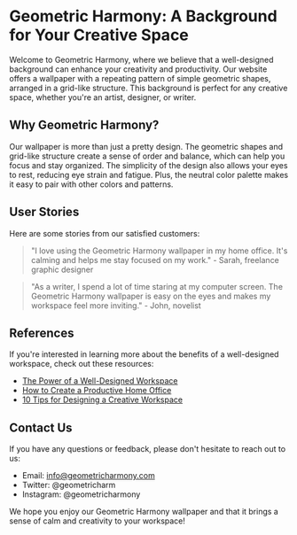 <!--font:Dancing Script-->

# Geometric Harmony: A Background for Your Creative Space

Welcome to Geometric Harmony, where we believe that a well-designed background can enhance your creativity and productivity. Our website offers a wallpaper with a repeating pattern of simple geometric shapes, arranged in a grid-like structure. This background is perfect for any creative space, whether you're an artist, designer, or writer.

## Why Geometric Harmony?

Our wallpaper is more than just a pretty design. The geometric shapes and grid-like structure create a sense of order and balance, which can help you focus and stay organized. The simplicity of the design also allows your eyes to rest, reducing eye strain and fatigue. Plus, the neutral color palette makes it easy to pair with other colors and patterns.

## User Stories

Here are some stories from our satisfied customers:

> "I love using the Geometric Harmony wallpaper in my home office. It's calming and helps me stay focused on my work." - Sarah, freelance graphic designer

> "As a writer, I spend a lot of time staring at my computer screen. The Geometric Harmony wallpaper is easy on the eyes and makes my workspace feel more inviting." - John, novelist

## References

If you're interested in learning more about the benefits of a well-designed workspace, check out these resources:

- [The Power of a Well-Designed Workspace](#)
- [How to Create a Productive Home Office](#)
- [10 Tips for Designing a Creative Workspace](#)

## Contact Us

If you have any questions or feedback, please don't hesitate to reach out to us:

- Email: info@geometricharmony.com
- Twitter: @geometricharm
- Instagram: @geometricharmony

We hope you enjoy our Geometric Harmony wallpaper and that it brings a sense of calm and creativity to your workspace!

<!--

Write me content for website with wallpaper which alt text is:

"A wallpaper with a repeating pattern of simple geometric shapes, arranged in a grid-like structure."

The name/title of the page should not be 1:1 copy of the alt text but rather a real content of the website which is using this wallpaper.

- Use markdown format 
- Start with heading
- Heading should be short and concise
- The content should look like a real website 
- The website should not be about the wallpaper, wallpaper is just a related background
- Heading should be contain work "wallpaper" or "background"
- Include real sections like references, contact, user stories, etc. use things relevant to the page purpose.
- Feel free to use structure like headings, bullets, numbering, blockquotes, paragraphs, horizontal lines, etc.
- You can use formatting like bold or _italic_
- You can include UTF-8 emojis
- Links should be only #hash anchors (and you can refer to the document itself)
- Do not include images


---


# Geometric Harmony: A Background for Your Creative Space

Welcome to Geometric Harmony, where we believe that a well-designed background can enhance your creativity and productivity. Our website offers a wallpaper with a repeating pattern of simple geometric shapes, arranged in a grid-like structure. This background is perfect for any creative space, whether you're an artist, designer, or writer.

## Why Geometric Harmony?

Our wallpaper is more than just a pretty design. The geometric shapes and grid-like structure create a sense of order and balance, which can help you focus and stay organized. The simplicity of the design also allows your eyes to rest, reducing eye strain and fatigue. Plus, the neutral color palette makes it easy to pair with other colors and patterns.

## User Stories

Here are some stories from our satisfied customers:

> "I love using the Geometric Harmony wallpaper in my home office. It's calming and helps me stay focused on my work." - Sarah, freelance graphic designer

> "As a writer, I spend a lot of time staring at my computer screen. The Geometric Harmony wallpaper is easy on the eyes and makes my workspace feel more inviting." - John, novelist

## References

If you're interested in learning more about the benefits of a well-designed workspace, check out these resources:

- [The Power of a Well-Designed Workspace](#)
- [How to Create a Productive Home Office](#)
- [10 Tips for Designing a Creative Workspace](#)

## Contact Us

If you have any questions or feedback, please don't hesitate to reach out to us:

- Email: info@geometricharmony.com
- Twitter: @geometricharm
- Instagram: @geometricharmony

We hope you enjoy our Geometric Harmony wallpaper and that it brings a sense of calm and creativity to your workspace!

-->
